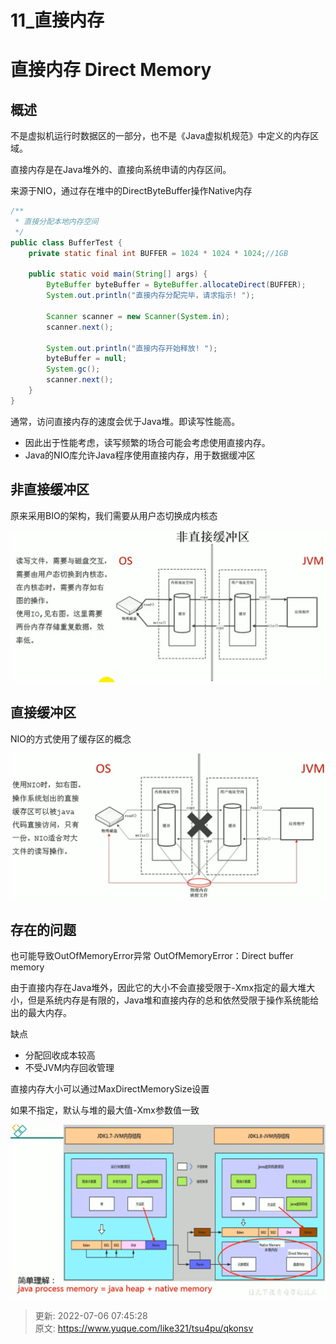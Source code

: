 # 11_直接内存

# 直接内存 Direct Memory
## 概述


不是虚拟机运行时数据区的一部分，也不是《Java虚拟机规范》中定义的内存区域。



直接内存是在Java堆外的、直接向系统申请的内存区间。



来源于NIO，通过存在堆中的DirectByteBuffer操作Native内存

```java
/**
 * 直接分配本地内存空间
 */
public class BufferTest {
    private static final int BUFFER = 1024 * 1024 * 1024;//1GB

    public static void main(String[] args) {
        ByteBuffer byteBuffer = ByteBuffer.allocateDirect(BUFFER);
        System.out.println("直接内存分配完毕，请求指示! ");

        Scanner scanner = new Scanner(System.in);
        scanner.next();

        System.out.println("直接内存开始释放! ");
        byteBuffer = null;
        System.gc();
        scanner.next();
    }   
}
```

通常，访问直接内存的速度会优于Java堆。即读写性能高。

+ 因此出于性能考虑，读写频繁的场合可能会考虑使用直接内存。
+ Java的NIO库允许Java程序使用直接内存，用于数据缓冲区





## 非直接缓冲区


原来采用BIO的架构，我们需要从用户态切换成内核态

![1657063811888-9991e934-211e-4965-9ed7-53a83f8268d8.png](./img/BygZWdX7Mnz4XsBb/1657063811888-9991e934-211e-4965-9ed7-53a83f8268d8-805124.png)





## 直接缓冲区


NIO的方式使用了缓存区的概念

![1657064008035-8f1a959c-a9c2-4060-a6fd-e844f81341ff.png](./img/BygZWdX7Mnz4XsBb/1657064008035-8f1a959c-a9c2-4060-a6fd-e844f81341ff-342684.png)

## 存在的问题


也可能导致OutOfMemoryError异常	OutOfMemoryError：Direct buffer memory



由于直接内存在Java堆外，因此它的大小不会直接受限于-Xmx指定的最大堆大小，但是系统内存是有限的，Java堆和直接内存的总和依然受限于操作系统能给出的最大内存。

  
缺点

+ 分配回收成本较高
+ 不受JVM内存回收管理



直接内存大小可以通过MaxDirectMemorySize设置



如果不指定，默认与堆的最大值-Xmx参数值一致



![1656470434725-6b1a7f1b-f42e-4b8d-88b6-47bff79c02cf.png](./img/BygZWdX7Mnz4XsBb/1656470434725-6b1a7f1b-f42e-4b8d-88b6-47bff79c02cf-927830.png)



> 更新: 2022-07-06 07:45:28  
> 原文: <https://www.yuque.com/like321/tsu4pu/qkonsv>
